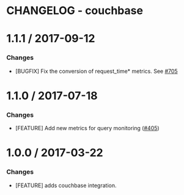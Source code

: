 # CHANGELOG - couchbase

1.1.1 / 2017-09-12
==================

### Changes

* [BUGFIX] Fix the conversion of request_time* metrics. See [#705][]

1.1.0 / 2017-07-18
==================

### Changes

* [FEATURE] Add new metrics for query monitoring ([#405][])

1.0.0 / 2017-03-22
==================

### Changes

* [FEATURE] adds couchbase integration.

<!--- The following link definition list is generated by PimpMyChangelog --->
[#405]: https://github.com/DataDog/integrations-core/issues/405
[#705]: https://github.com/DataDog/integrations-core/issues/705

